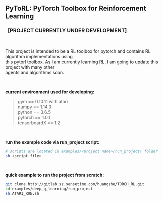 ## PyToRL: PyTorch Toolbox for Reinforcement Learning
### &nbsp;     [PROJECT CURRENTLY UNDER DEVELOPMENT]

&nbsp;  

This project is intended to be a RL toolbox for pytorch and contains RL algorithm implementations using  
this pytorl toolbox. As I am currently learning RL, I am going to update this project with many other  
agents and algorithms soon.

&nbsp;  

**current environment used for developing:**
> gym == 0.10.11 with atari  
> numpy == 1.14.3  
> python == 3.6.5  
> pytorch == 1.0.1  
> tensorboardX == 1.2  

&nbsp;  

**run the example code via run_project script:**
```bash
# scripts are located in examples/<project name>/run_project/ folder
sh <script file> 
```

&nbsp;  

**quick example to run the project from scratch:**
```bash
git clone http://gitlab.sz.sensetime.com/huangzhe/TORCH_RL.git
cd examples/deep_q_learning/run_project
sh ATARI_RUN.sh
```